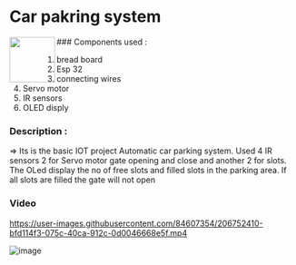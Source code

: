 # Car pakring system

<img align="left" width="80" height="80" src="https://user-images.githubusercontent.com/84607354/206753410-a63ec661-5035-4292-87a1-fa2c7b38f838.png">### Components used :

  1. bread board
  2. Esp 32
  3. connecting wires 
  4. Servo motor
  5. IR sensors 
  6. OLED disply 

### Description :
  => Its is the basic IOT project Automatic car parking system. Used 4 IR sensors 2 for Servo motor gate opening and close and another 2 for slots. 
The OLed display the no of free slots and filled slots in the parking area. If all slots are filled the gate will not open 

### Video 
https://user-images.githubusercontent.com/84607354/206752410-bfd114f3-075c-40ca-912c-0d0046668e5f.mp4

![image](https://user-images.githubusercontent.com/84607354/206753410-a63ec661-5035-4292-87a1-fa2c7b38f838.png)
